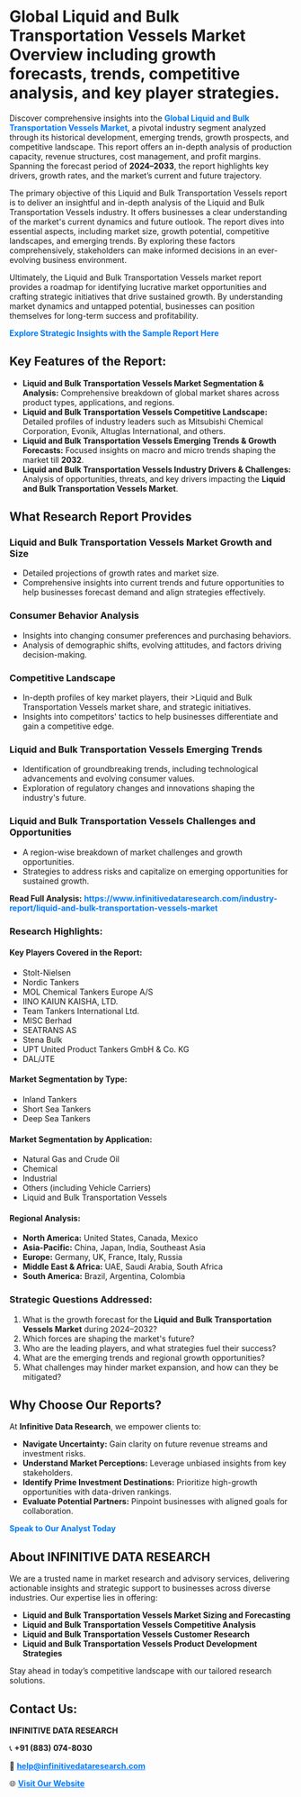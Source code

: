 <h1>Global Liquid and Bulk Transportation Vessels Market Overview including growth forecasts, trends, competitive analysis, and key player strategies.</h1>
<p>
Discover comprehensive insights into the 
<a href="https://www.infinitivedataresearch.com/industry-report/liquid-and-bulk-transportation-vessels-market" rel="dofollow" style="color: #007BFF; text-decoration: none;"><strong>Global Liquid and Bulk Transportation Vessels Market</strong></a>, a pivotal industry segment analyzed through its historical development, emerging trends, growth prospects, and competitive landscape. This report offers an in-depth analysis of production capacity, revenue structures, cost management, and profit margins. Spanning the forecast period of <strong>2024–2033</strong>, the report highlights key drivers, growth rates, and the market’s current and future trajectory.
</p>
<p>
The primary objective of this Liquid and Bulk Transportation Vessels report is to deliver an insightful and in-depth analysis of the Liquid and Bulk Transportation Vessels industry. It offers businesses a clear understanding of the market's current dynamics and future outlook. The report dives into essential aspects, including market size, growth potential, competitive landscapes, and emerging trends. By exploring these factors comprehensively, stakeholders can make informed decisions in an ever-evolving business environment.
</p>
<p>
Ultimately, the Liquid and Bulk Transportation Vessels market report provides a roadmap for identifying lucrative market opportunities and crafting strategic initiatives that drive sustained growth. By understanding market dynamics and untapped potential, businesses can position themselves for long-term success and profitability.
</p>
<p>
<a href="https://www.infinitivedataresearch.com/request-sample/reportId=103080" style="color: #007BFF; text-decoration: none;"><strong>Explore Strategic Insights with the Sample Report Here</strong></a>
</p>

<h2>Key Features of the Report:</h2>
<ul>
<li><strong>Liquid and Bulk Transportation Vessels Market Segmentation & Analysis:</strong> Comprehensive breakdown of global market shares across product types, applications, and regions.</li>
<li><strong>Liquid and Bulk Transportation Vessels Competitive Landscape:</strong> Detailed profiles of industry leaders such as Mitsubishi Chemical Corporation, Evonik, Altuglas International, and others.</li>
<li><strong>Liquid and Bulk Transportation Vessels Emerging Trends & Growth Forecasts:</strong> Focused insights on macro and micro trends shaping the market till <strong>2032</strong>.</li>
<li><strong>Liquid and Bulk Transportation Vessels Industry Drivers & Challenges:</strong> Analysis of opportunities, threats, and key drivers impacting the <strong>Liquid and Bulk Transportation Vessels Market</strong>.</li>
</ul>

<h2>What Research Report Provides</h2>
<h3>Liquid and Bulk Transportation Vessels Market Growth and Size</h3>
<ul>
<li>Detailed projections of growth rates and market size.</li>
<li>Comprehensive insights into current trends and future opportunities to help businesses forecast demand and align strategies effectively.</li>
</ul>

<h3>Consumer Behavior Analysis</h3>
<ul>
<li>Insights into changing consumer preferences and purchasing behaviors.</li>
<li>Analysis of demographic shifts, evolving attitudes, and factors driving decision-making.</li>
</ul>

<h3>Competitive Landscape</h3>
<ul>
<li>In-depth profiles of key market players, their >Liquid and Bulk Transportation Vessels market share, and strategic initiatives.</li>
<li>Insights into competitors' tactics to help businesses differentiate and gain a competitive edge.</li>
</ul>

<h3>Liquid and Bulk Transportation Vessels Emerging Trends</h3>
<ul>
<li>Identification of groundbreaking trends, including technological advancements and evolving consumer values.</li>
<li>Exploration of regulatory changes and innovations shaping the industry's future.</li>
</ul>

<h3>Liquid and Bulk Transportation Vessels Challenges and Opportunities</h3>
<ul>
<li>A region-wise breakdown of market challenges and growth opportunities.</li>
<li>Strategies to address risks and capitalize on emerging opportunities for sustained growth.</li>
</ul>
<p><strong>Read Full Analysis:</strong> <a href="https://www.infinitivedataresearch.com/industry-report/liquid-and-bulk-transportation-vessels-market" rel="dofollow" style="color: #007BFF; text-decoration: none;"><strong>https://www.infinitivedataresearch.com/industry-report/liquid-and-bulk-transportation-vessels-market</strong></a></p>
<h3>Research Highlights:</h3>
<h4>Key Players Covered in the Report:</h4>
<ul><li>Stolt-Nielsen</li><li>Nordic Tankers</li><li>MOL Chemical Tankers Europe A/S</li><li>IINO KAIUN KAISHA, LTD.</li><li>Team Tankers International Ltd.</li><li>MISC Berhad</li><li>SEATRANS AS</li><li>Stena Bulk</li><li>UPT United Product Tankers GmbH &amp; Co. KG</li><li>DAL/JTE</li></ul>
<h4>Market Segmentation by Type:</h4>
<ul><li>Inland Tankers</li><li>Short Sea Tankers</li><li>Deep Sea Tankers</li></ul>
<h4>Market Segmentation by Application:</h4>
<ul><li>Natural Gas and Crude Oil</li><li>Chemical</li><li>Industrial</li><li>Others (including Vehicle Carriers)</li><li>Liquid and Bulk Transportation Vessels</li></ul>

<h4>Regional Analysis:</h4>
<ul>
<li><strong>North America:</strong> United States, Canada, Mexico</li>
<li><strong>Asia-Pacific:</strong> China, Japan, India, Southeast Asia</li>
<li><strong>Europe:</strong> Germany, UK, France, Italy, Russia</li>
<li><strong>Middle East & Africa:</strong> UAE, Saudi Arabia, South Africa</li>
<li><strong>South America:</strong> Brazil, Argentina, Colombia</li>
</ul>

<h3>Strategic Questions Addressed:</h3>
<ol>
<li>What is the growth forecast for the <strong>Liquid and Bulk Transportation Vessels Market</strong> during 2024–2032?</li>
<li>Which forces are shaping the market's future?</li>
<li>Who are the leading players, and what strategies fuel their success?</li>
<li>What are the emerging trends and regional growth opportunities?</li>
<li>What challenges may hinder market expansion, and how can they be mitigated?</li>
</ol>

<h2>Why Choose Our Reports?</h2>
<p>At <strong>Infinitive Data Research</strong>, we empower clients to:</p>
<ul>
<li><strong>Navigate Uncertainty:</strong> Gain clarity on future revenue streams and investment risks.</li>
<li><strong>Understand Market Perceptions:</strong> Leverage unbiased insights from key stakeholders.</li>
<li><strong>Identify Prime Investment Destinations:</strong> Prioritize high-growth opportunities with data-driven rankings.</li>
<li><strong>Evaluate Potential Partners:</strong> Pinpoint businesses with aligned goals for collaboration.</li>
</ul>
<p><a href="https://www.infinitivedataresearch.com/industry-report/liquid-and-bulk-transportation-vessels-market" rel="dofollow" style="color: #007BFF; text-decoration: none;"><strong>Speak to Our Analyst Today</strong></a></p>

<h2>About INFINITIVE DATA RESEARCH</h2>
<p>We are a trusted name in market research and advisory services, delivering actionable insights and strategic support to businesses across diverse industries. Our expertise lies in offering:</p>
<ul>
<li><strong>Liquid and Bulk Transportation Vessels Market Sizing and Forecasting</strong></li>
<li><strong>Liquid and Bulk Transportation Vessels Competitive Analysis</strong></li>
<li><strong>Liquid and Bulk Transportation Vessels Customer Research</strong></li>
<li><strong>Liquid and Bulk Transportation Vessels Product Development Strategies</strong></li>
</ul>
<p>Stay ahead in today’s competitive landscape with our tailored research solutions.</p>

<h2>Contact Us:</h2>
<p><strong>INFINITIVE DATA RESEARCH</strong></p>
<p>📞 <strong>+91 (883) 074-8030</strong></p>
<p>📧 <strong><a href="mailto:help@infinitivedataresearch.com" style="color: #007BFF;">help@infinitivedataresearch.com</a></strong></p>
<p>🌐 <strong><a href="https://www.infinitivedataresearch.com" rel="dofollow" style="color: #007BFF;">Visit Our Website</a></strong></p>
